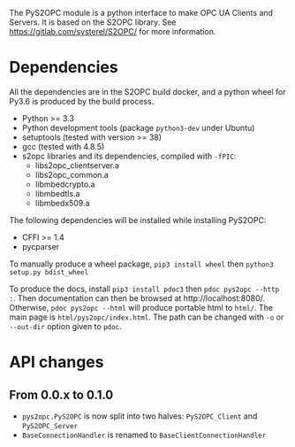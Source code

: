 The PyS2OPC module is a python interface to make OPC UA Clients and Servers.
It is based on the S2OPC library.
See https://gitlab.com/systerel/S2OPC/ for more information.


# Dependencies

All the dependencies are in the S2OPC build docker,
and a python wheel for Py3.6 is produced by the build process.

- Python >= 3.3
- Python development tools (package `python3-dev` under Ubuntu)
- setuptools (tested with version >= 38)
- gcc (tested with 4.8.5)
- s2opc libraries and its dependencies, compiled with `-fPIC`:
  - libs2opc_clientserver.a
  - libs2opc_common.a
  - libmbedcrypto.a
  - libmbedtls.a
  - libmbedx509.a

The following dependencies will be installed while installing PyS2OPC:

- CFFI >= 1.4
- pycparser

To manually produce a wheel package, `pip3 install wheel` then `python3 setup.py bdist_wheel`

To produce the docs, install `pip3 install pdoc3` then `pdoc pys2opc --http :`.
Then documentation can then be browsed at http://localhost:8080/.
Otherwise, `pdoc pys2opc --html` will produce portable html to `html/`.
The main page is `html/pys2opc/index.html`.
The path can be changed with `-o` or `--out-dir` option given to `pdoc`.


# API changes

## From 0.0.x to 0.1.0

- `pys2opc.PyS2OPC` is now split into two halves: `PyS2OPC_Client` and `PyS2OPC_Server`
- `BaseConnectionHandler` is renamed to `BaseClientConnectionHandler`
